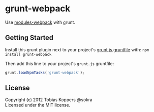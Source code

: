 # grunt-webpack

Use [modules-webpack](https://github.com/sokra/modules-webpack/) with grunt.

## Getting Started
Install this grunt plugin next to your project's [grunt.js gruntfile](https://github.com/cowboy/grunt/blob/master/docs/getting_started.md) with: `npm install grunt-webpack`

Then add this line to your project's `grunt.js` gruntfile:

```javascript
grunt.loadNpmTasks('grunt-webpack');
```

## License
Copyright (c) 2012 Tobias Koppers @sokra  
Licensed under the MIT license.
